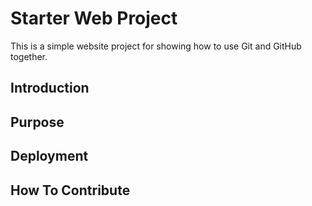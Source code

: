 # Starter Web Project

This is a simple website project for showing how to use Git and GitHub together.
## Introduction

## Purpose

## Deployment

## How To Contribute